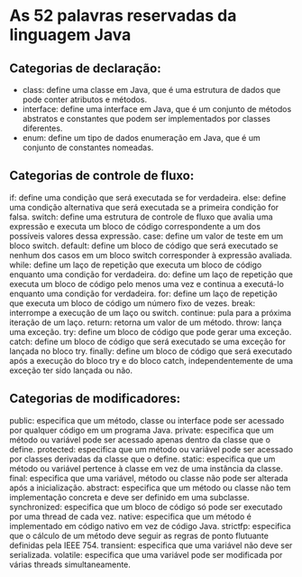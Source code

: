 # As 52 palavras reservadas da linguagem Java


## Categorias de declaração:
* class: define uma classe em Java, que é uma estrutura de dados que pode conter atributos e métodos.
* interface: define uma interface em Java, que é um conjunto de métodos abstratos e constantes que podem ser     implementados por classes diferentes.
* enum: define um tipo de dados enumeração em Java, que é um conjunto de constantes nomeadas.
## Categorias de controle de fluxo:
if: define uma condição que será executada se for verdadeira.
else: define uma condição alternativa que será executada se a primeira condição for falsa.
switch: define uma estrutura de controle de fluxo que avalia uma expressão e executa um bloco de código correspondente a um dos possíveis valores dessa expressão.
case: define um valor de teste em um bloco switch.
default: define um bloco de código que será executado se nenhum dos casos em um bloco switch corresponder à expressão avaliada.
while: define um laço de repetição que executa um bloco de código enquanto uma condição for verdadeira.
do: define um laço de repetição que executa um bloco de código pelo menos uma vez e continua a executá-lo enquanto uma condição for verdadeira.
for: define um laço de repetição que executa um bloco de código um número fixo de vezes.
break: interrompe a execução de um laço ou switch.
continue: pula para a próxima iteração de um laço.
return: retorna um valor de um método.
throw: lança uma exceção.
try: define um bloco de código que pode gerar uma exceção.
catch: define um bloco de código que será executado se uma exceção for lançada no bloco try.
finally: define um bloco de código que será executado após a execução do bloco try e do bloco catch, independentemente de uma exceção ter sido lançada ou não.
## Categorias de modificadores:
public: especifica que um método, classe ou interface pode ser acessado por qualquer código em um programa Java.
private: especifica que um método ou variável pode ser acessado apenas dentro da classe que o define.
protected: especifica que um método ou variável pode ser acessado por classes derivadas da classe que o define.
static: especifica que um método ou variável pertence à classe em vez de uma instância da classe.
final: especifica que uma variável, método ou classe não pode ser alterada após a inicialização.
abstract: especifica que um método ou classe não tem implementação concreta e deve ser definido em uma subclasse.
synchronized: especifica que um bloco de código só pode ser executado por uma thread de cada vez.
native: especifica que um método é implementado em código nativo em vez de código Java.
strictfp: especifica que o cálculo de um método deve seguir as regras de ponto flutuante definidas pela IEEE 754.
transient: especifica que uma variável não deve ser serializada.
volatile: especifica que uma variável pode ser modificada por várias threads simultaneamente.